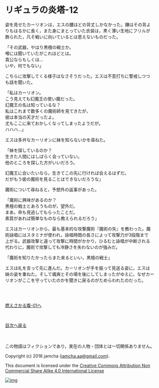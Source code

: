 # リギュラの炎塔-12

姿を見せたカーリオンは，エスの腰ほどの背丈しかなかった。鎌はその背よ  
りもはるかに長く，また身にまとっていた衣装は，黒く薄い生地にフリルが  
飾られた，凡そ戦いに向いているとは思えないものだった。  

「その武器，やはり黒檀の戦士か。  
噂には聞いていたがこれほどとは。  
貴公ならもしくは…  
いや，何でもない」  

こちらに攻撃してくる様子はなさそうだった。エスは不意打ちに警戒しつつ  
も話を聞いた。  

「私はカーリオン。  
こう見えても幻魔王の使い魔だった。  
幻魔王の名は知っているな？  
私はこれまで数多くの魔術師を見てきたが，  
彼は本当の天才だったよ。  
尤もここに来ておかしくなってしまったようだが。  
ハハハ…」  

エスは多弁なカーリオンに妹を知らないかを尋ねた。  

「妹を探しているのか？  
生きた人間にはしばらく会っていない。  
他のところを探した方がいいだろう。  

幻魔王に会いたいなら，生きてこの先に行ければ会えるはずだ。  
だがもう彼の魔術を見ることはできないだろうな」  

魔術について尋ねると，予想外の返事があった。  

「魔術に興味があるのか？  
黒檀の戦士とあろうものが，望外だ。  
まあ，命も見逃してもらったことだ。  
素質があれば簡単なものなら教えられるだろう」  

エスはカーリオンから，最も基本的な攻撃魔術『魔術の矢』を教わった。魔  
術詠唱にはスタミナが使われ，詠唱時間の長さによって攻撃力が3段階まで  
上がる。武器攻撃と違って攻撃に時間がかかり，ひるむと詠唱が中断される  
代わりに，魔術で攻撃しても冷静さを失わないのが強みだ。  

「魔術を知りたかったらまた来るといい，黒檀の戦士」  

エスは礼を言って先に進んだ。カーリオンが手を振って見送る姿に，エスは  
妹の姿を重ねた。そして颯爽とその場を後にしてしまったがゆえに，なぜカー  
リオンがここを守っていたのかを聞きに戻るのがためらわれたのだった。  

<br>  
<br>  

[燃えさかる腹-01へ](https://github.com/jamcha-aa/EbonyBlades/blob/master/articles/meltystomach/01.md)  

<br>  

[目次へ戻る](https://github.com/jamcha-aa/EbonyBlades/blob/master/README.md)  

<br>  
<br>  
この物語はフィクションであり，実在の人物・団体とは一切関係ありません。  

Copyright (c) 2016 jamcha (jamcha.aa@gmail.com).  

This document is licensed under the [Creative Commons Attribution Non Commercial Share Alike 4.0 International License](http://creativecommons.org/licenses/by-nc-sa/4.0/deed)  

[![img](http://i.creativecommons.org/l/by-nc-sa/3.0/80x15.png)](http://creativecommons.org/licenses/by-nc-sa/4.0/deed)
